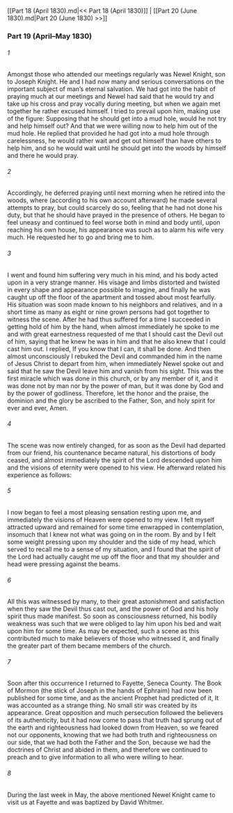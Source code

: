 [[Part 18 (April 1830).md|<< Part 18 (April 1830)]]  |  [[Part 20 (June 1830).md|Part 20 (June 1830) >>]]

### Part 19 (April–May 1830)
###### 1
Amongst those who attended our meetings regularly was Newel Knight, son to Joseph Knight. He and I had now many and serious conversations on the important subject of man’s eternal salvation. We had got into the habit of praying much at our meetings and Newel had said that he would try and take up his cross and pray vocally during meeting, but when we again met together he rather excused himself. I tried to prevail upon him, making use of the figure: Supposing that he should get into a mud hole, would he not try and help himself out? And that we were willing now to help him out of the mud hole. He replied that provided he had got into a mud hole through carelessness, he would rather wait and get out himself than have others to help him, and so he would wait until he should get into the woods by himself and there he would pray.

###### 2
Accordingly, he deferred praying until next morning when he retired into the woods, where (according to his own account afterward) he made several attempts to pray, but could scarcely do so, feeling that he had not done his duty, but that he should have prayed in the presence of others. He began to feel uneasy and continued to feel worse both in mind and body until, upon reaching his own house, his appearance was such as to alarm his wife very much. He requested her to go and bring me to him.

###### 3
I went and found him suffering very much in his mind, and his body acted upon in a very strange manner. His visage and limbs distorted and twisted in every shape and appearance possible to imagine, and finally he was caught up off the floor of the apartment and tossed about most fearfully. His situation was soon made known to his neighbors and relatives, and in a short time as many as eight or nine grown persons had got together to witness the scene. After he had thus suffered for a time I succeeded in getting hold of him by the hand, when almost immediately he spoke to me and with great earnestness requested of me that I should cast the Devil out of him, saying that he knew he was in him and that he also knew that I could cast him out. I replied, If you know that I can, it shall be done. And then almost unconsciously I rebuked the Devil and commanded him in the name of Jesus Christ to depart from him, when immediately Newel spoke out and said that he saw the Devil leave him and vanish from his sight. This was the first miracle which was done in this church, or by any member of it, and it was done not by man nor by the power of man, but it was done by God and by the power of godliness. Therefore, let the honor and the praise, the dominion and the glory be ascribed to the Father, Son, and holy spirit for ever and ever, Amen.

###### 4
The scene was now entirely changed, for as soon as the Devil had departed from our friend, his countenance became natural, his distortions of body ceased, and almost immediately the spirit of the Lord descended upon him and the visions of eternity were opened to his view. He afterward related his experience as follows:

###### 5
I now began to feel a most pleasing sensation resting upon me, and immediately the visions of Heaven were opened to my view. I felt myself attracted upward and remained for some time enwrapped in contemplation, insomuch that I knew not what was going on in the room. By and by I felt some weight pressing upon my shoulder and the side of my head, which served to recall me to a sense of my situation, and I found that the spirit of the Lord had actually caught me up off the floor and that my shoulder and head were pressing against the beams.

###### 6
All this was witnessed by many, to their great astonishment and satisfaction when they saw the Devil thus cast out, and the power of God and his holy spirit thus made manifest. So soon as consciousness returned, his bodily weakness was such that we were obliged to lay him upon his bed and wait upon him for some time. As may be expected, such a scene as this contributed much to make believers of those who witnessed it, and finally the greater part of them became members of the church.

###### 7
Soon after this occurrence I returned to Fayette, Seneca County. The Book of Mormon (the stick of Joseph in the hands of Ephraim) had now been published for some time, and as the ancient Prophet had predicted of it, It was accounted as a strange thing. No small stir was created by its appearance. Great opposition and much persecution followed the believers of its authenticity, but it had now come to pass that truth had sprung out of the earth and righteousness had looked down from Heaven, so we feared not our opponents, knowing that we had both truth and righteousness on our side, that we had both the Father and the Son, because we had the doctrines of Christ and abided in them, and therefore we continued to preach and to give information to all who were willing to hear.

###### 8
During the last week in May, the above mentioned Newel Knight came to visit us at Fayette and was baptized by David Whitmer.